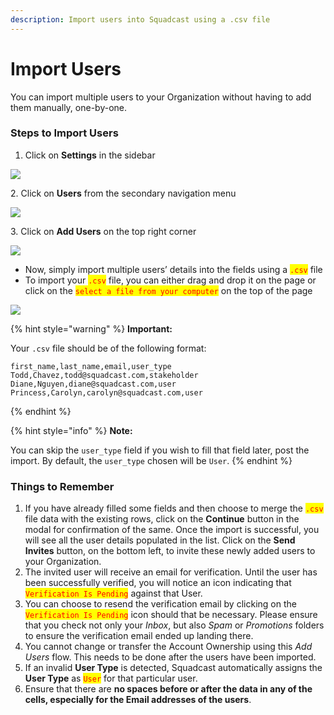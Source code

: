 ```yaml
---
description: Import users into Squadcast using a .csv file
---
```


# Import Users

You can import multiple users to your Organization without having to add them manually, one-by-one.

### Steps to Import Users <a href="#steps-to-import-users" id="steps-to-import-users"></a>

1. Click on **Settings** in the sidebar

![](<../../.gitbook/assets/add\_and\_delete\_users\_1 (1) (1) (1) (2).png>)

2\. Click on **Users** from the secondary navigation menu

![](<../../.gitbook/assets/add\_and\_delete\_users\_2 (1) (3).png>)

3\. Click on **Add Users** on the top right corner

![](<../../.gitbook/assets/add\_and\_delete\_users\_3 (1).png>)

* Now, simply import multiple users’ details into the fields using a <mark style="color:red;">`.csv`</mark> file
* To import your <mark style="color:red;">`.csv`</mark> file, you can either drag and drop it on the page or click on the <mark style="color:red;">`select a file from your computer`</mark> on the top of the page

![](../../.gitbook/assets/add\_and\_delete\_users\_7.png)

{% hint style="warning" %}
**Important:**

Your `.csv` file should be of the following format:

```csv
first_name,last_name,email,user_type
Todd,Chavez,todd@squadcast.com,stakeholder
Diane,Nguyen,diane@squadcast.com,user
Princess,Carolyn,carolyn@squadcast.com,user
```
{% endhint %}

{% hint style="info" %}
**Note:**

You can skip the `user_type` field if you wish to fill that field later, post the import. By default, the `user_type` chosen will be `User`.
{% endhint %}

### Things to Remember <a href="#things-to-remember" id="things-to-remember"></a>

1. If you have already filled some fields and then choose to merge the <mark style="color:red;">`.csv`</mark> file data with the existing rows, click on the **Continue** button in the modal for confirmation of the same. Once the import is successful, you will see all the user details populated in the list. Click on the **Send Invites** button, on the bottom left, to invite these newly added users to your Organization.
2. The invited user will receive an email for verification. Until the user has been successfully verified, you will notice an icon indicating that <mark style="color:red;">`Verification Is Pending`</mark> against that User.
3. You can choose to resend the verification email by clicking on the <mark style="color:red;">`Verification Is Pending`</mark> icon should that be necessary. Please ensure that you check not only your _Inbox_, but also _Spam_ or _Promotions_ folders to ensure the verification email ended up landing there.
4. You cannot change or transfer the Account Ownership using this _Add Users_ flow. This needs to be done after the users have been imported.
5. If an invalid **User Type** is detected, Squadcast automatically assigns the **User Type** as <mark style="color:red;">`User`</mark> for that particular user.
6. Ensure that there are **no spaces before or after the data in any of the cells, especially for the Email addresses of the users**.
